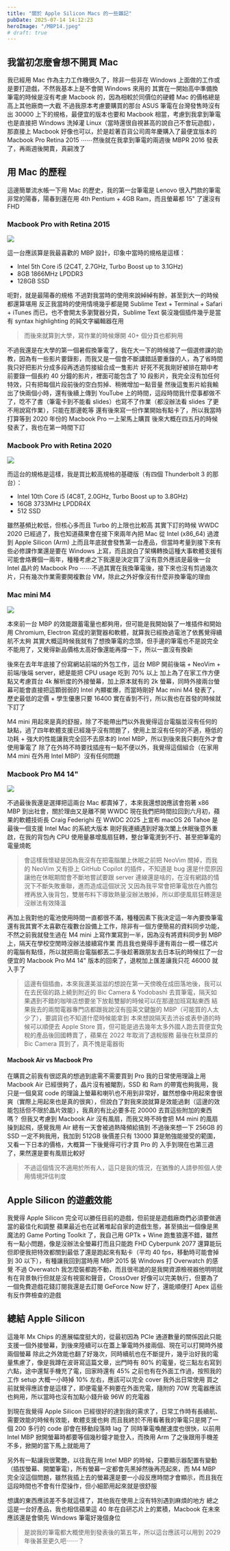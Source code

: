```yaml
---
title: "關於 Apple Silicon Macs 的一些雜記"
pubDate: 2025-07-14 14:12:23
heroImage: "/MBP14.jpeg"
# draft: true
---
```


## 我當初怎麼會想不開買 Mac

我已經用 Mac 作為主力工作機很久了，除非一些非在 Windows 上面做的工作或是要打遊戲，不然我基本上是不會開 Windows 來用的
其實在一開始高中準備換筆電的時候是沒有考慮 Macbook 的，因為相較於同價位的硬體 Mac 的價格總是高上其他廠商一大截
不過我原本考慮要購買的那台 ASUS 筆電在台灣發售時沒有出 30000 上下的規格，最便宜的版本也要和 Macbook 相當，考慮到我拿到筆電也是直接把 Windows 洗掉灌 Linux（當時還很自視甚高的說自己不會玩遊戲），那直接上 Macbook 好像也可以，於是趁著百貨公司周年慶購入了最便宜版本的 Macbook Pro Retina 2015
⋯⋯然後就在我拿到筆電的兩週後 MBPR 2016 發表了，再兩週後開賣，真嗣洩了

## 用 Mac 的歷程

這邊簡單流水帳一下用 Mac 的歷史，我的第一台筆電是 Lenovo 很入門款的筆電
非常的陽春，陽春到還在用 4th Pentium + 4GB Ram，而且螢幕都 15" 了還沒有 FHD

### Macbook Pro with Retina 2015

![](https://www.cnet.com/a/img/resize/45611e3b3ea7392749e63a8935d176a91db76b47/hub/2015/03/13/cb3046d8-0f66-4d84-8a55-b227ae9ae8e6/apple-macbook-pro-13-inch-2015-15.jpg?auto=webp&fit=crop&height=675&width=1200)

這一台應該算是我最喜歡的 MBP 設計，印象中當時的規格是這樣：
  - Intel 5th Core i5 (2C4T, 2.7GHz, Turbo Boost up to 3.1GHz)
  - 8GB 1866MHz LPDDR3
  - 128GB SSD

呃對，就是最陽春的規格
不過對我當時的使用來說綽綽有餘，甚至到大一的時候都還算堪用
反正我當時的使用情境幾乎都是開 Sublime Text + Terminal + Safari + iTunes 而已，也不會開太多瀏覽器分頁，Sublime Text 裝沒幾個插件幾乎是當有 syntax highlighting 的純文字編輯器在用
> 而後來就算到大學，寫作業的時候爆開 40+ 個分頁也都夠用

不過我還是在大學的第一個暑假換筆電了，我在大一下的時候接了一個選修課的助教，因為有一些影片要錄影，而我又是一個會不斷講錯話要重錄的人，為了省時間我只好把影片分成多段再透過剪接組合成一隻影片
好死不死我剛好被排在期中考前要錄一個長約 40 分鐘的影片，裡面可能包含了 10 段影片，我完全沒有加任何特效，只有把每個片段前後的空白剪掉、稍微增加一點音量
然後這隻影片給我輸出了快兩個小時，還有後續上傳到 YouTube 上的時間，這段時間我什麼事都做不了，唸不了書（筆電卡到不能看 slides）也寫不了作業（都沒辦法看 slides 了更不用說寫作業），只能在那邊乾等
還有後來寫一份作業開始有點卡了，所以我當時打算等到 2020 年份的 Macbook Pro 一上架馬上購買
後來大概在四五月的時候發表了，我也在第一時間下訂

### Macbook Pro with Retina 2020

![](https://img.technews.tw/wp-content/uploads/2020/05/04221250/Apple-MacBook-Pro-13-inch.jpg)

而這台的規格是這樣，我是買比較高規格的基礎版（有四個 Thunderbolt 3 的那台）：
  - Intel 10th Core i5 (4C8T, 2.0GHz, Turbo Boost up to 3.8GHz)
  - 16GB 3733MHz LPDDR4X
  - 512 SSD

雖然基頻比較低，但核心多而且 Turbo 的上限也比較高
其實下訂的時候 WWDC 2020 已經過了，我也知道蘋果會在接下來兩年內把 Mac 從 Intel (x86_64) 過渡到 Apple Silicon (Arm) 上而且年底就會發售第一台產品，但當時考量到接下來有些必修課作業還是要在 Windows 上寫，而且說白了架構轉換這種大事軟體支援有可能會烙賽個一兩年，種種考慮之下我還是決定買了沒有意外應該是最後一台 Intel 晶片的 Macbook Pro
⋯⋯不過其實在我換筆電後，接下來也沒有剪過幾次片，只有幾次作業需要開複數台 VM，除此之外好像沒有什麼非換筆電的理由

### Mac mini M4

![](https://store.storeimages.cdn-apple.com/1/as-images.apple.com/is/mac-mini-og-202410?wid=1200&hei=630&fmt=jpeg&qlt=95&.v=1729476438669)

本來前一台 MBP 的效能跟蓄電量也都夠用，但可能是我開始裝了一堆插件和開始用 Chromium, Electron 寫成的瀏覽器和軟體，就算我已經換過電池了依舊覺得續航不太夠
其實大概這時候我就有了想換筆電的念頭，但手邊的筆電也不是說完全不能用了，又覺得新品價格太高好像還能再撐一下，所以一直沒有換新

後來在去年年底接了份寫網站前端的外包工作，這台 MBP 開前後端 + NeoVim + 前端/後端 server，總是能把 CPU usage 吃到 70% 以上
加上為了在家工作方便點又考慮買台 4k 解析度的外接螢幕，加上原本就有的 2k 螢幕，同時外接兩台螢幕可能會直接把這顆弱弱的 Intel 內顯崔爆，而當時剛好 Mac mini M4 發表了，歷史最低的定價 + 學生優惠只要 16400 實在香到不行，所以我也在首發的時候就下訂了

M4 mini 用起來是真的舒服，除了不能帶出門以外我覺得這台電腦並沒有任何的缺點，過了四年軟體支援已經幾乎沒有問題了，使用上並沒有任何的不適，極低的功耗 + 強大的性能讓我完全回不去原本的 Intel MBP，所以到後來我只剩在外才會使用筆電了
除了在外時不時要找插座有一點不便以外，我覺得這個組合（在家用 M4 mini 在外用 Intel MBP）沒有任何問題

### Macbook Pro M4 14"

![](https://www.notebookcheck-cn.com/fileadmin/Notebooks/Apple/MacBook_Pro_14_2023_M3_Max/IMG_1008.JPG)

不過最後我還是選擇把這兩台 Mac 都賣掉了，本來我還想說應該會抱著 x86 MBP 到出社會，關於理由又是離不開 WWDC
現在我們把時間拉回到六月初，蘋果的軟體技術長 Craig Federighi 在 WWDC 2025 上宣布 macOS 26 Tahoe 是最後一個支援 Intel Mac 的系統大版本
剛好我連續遇到好幾次闔上休眠後意外重啟，在我的背包內 CPU 使用量暴增風扇狂轉，整台筆電燙到不行、甚至把筆電的電量燒乾
> 會這樣我懷疑是因為我沒有在把電腦闔上休眠之前把 NeoVim 關掉，而我的 NeoVim 又有掛上 GitHub Copilot 的插件，不知道是 bug 還是什麼原因讓他在休眠期間會不斷地嘗試要跟 server 連線還是啥的，在沒有網路的情況下不斷失敗重聯，進而造成這個狀況
> 又因為我平常會把筆電放在內膽包裡再放入後背包，雙層布料下導致熱量沒辦法散掉，所以即便風扇狂轉還是沒辦法有效降溫

再加上我對他的電池使用時間一直都很不滿，種種因素下我決定這一年內要換筆電
還有我其實不太喜歡在複數台設備上工作，除非有一個方便簡易的資料同步功能，不然之前我就發生過在 M4 mini 上寫作業寫到一半，因為沒有將資料同步到 MBP 上，隔天在學校空閒時沒辦法接續寫作業
而且我也覺得手邊有兩台一模一樣芯片的電腦有點怪，所以就把兩台電腦都丟二手後趁著跟朋友去日本玩的時候扛了一台便宜的 Macbook Pro M4 14" 版本的回來了，退稅加上匯差讓我只花 46000 就入手了
> 這邊有個插曲，本來我還美滋滋的想說在第一天傍晚在成田落地後，我可以在去民宿的路上繞到附近的 Bic Camera & Yodobashi 去買筆電，隔天如果遇到不錯的咖啡店想要坐下放鬆雙腳的時候可以在那邊加班寫點東西
> 結果我去的兩間電器專門店都跟我說沒有囤英文鍵盤的 MBP（可能買的人太少了），要調貨也不知道什麼時候能拿到
> 本來想說隔天去渋谷或表參道的時候可以順便去 Apple Store 買，但可能是過去幾年太多外國人跑去買便宜免稅的產品後回國轉賣了，蘋果在 2022 年取消了退稅服務
> 最後在秋葉原的 Bic Camera 買到了，真不愧是電器街

#### Macbook Air vs Macbook Pro

在購買之前我有很認真的想過到底需不需要買到 Pro
我的日常使用理論上用 Macbook Air 已經很夠了，晶片沒有被閹割，SSD 和 Ram 的帶寬也夠我用，我只是一個臭寫 code 的理論上螢幕和喇叭也不用到非常好，雖然想像中用起來會很爽（實際上用起來也是真的很爽），但說白了對我來說就算是效能過剩（這邊的效能包括但不限於晶片效能），我真的有比必要多花 20000 去買這些附加的東西嗎？
但我又考慮到 Macbook Air 沒有風扇，而我又時不時會把 M4 mini 的風扇操到起飛，感覺我用 Air 總有一天會被過熱降頻給搞到
不過後來想一下 256GB 的 SSD 一定不夠我用，我加到 512GB 後價差只有 13000 算是勉強能接受的範圍，又看一下日本的價格，大概算一下後覺得可行才買 Pro 的
入手到現在也第三週了，果然還是要有風扇比較好
> 不過這個情況不適用於所有人，這只是我的情況，在猶豫的人請參照個人使用情境評估判度

## Apple Silicon 的遊戲效能

我覺得 Apple Silicon 完全可以勝任目前的遊戲，但前提是遊戲廠商們必須要做適當的最佳化和調整
蘋果最近也在試著堆起自家的遊戲生態，甚至搞出一個像是黑魔法的 Game Porting Toolkit 了，我自己用 GPTk + Wine 跑隻狼還不錯，雖然有一點小問題，像是沒辦法全螢幕打而且只能跑 FHD
Cyberpunk 2077 還算能玩但即便我把特效都關到最低了還是跑起來有點卡（平均 40 fps，移動時可能會掉到 30 以下），有種讓我回到當時用 MBP 2015 裝 Windows 打 Overwatch 的感覺
不過 Overwatch 我怎麼裝都跑不動，而且很弔詭的是我開資源檢視器他明明就有在背景執行但就是沒有視窗和聲音，CrossOver 好像可以完美執行，但要為了一個免費遊戲花錢訂閱我還是去訂閱 GeForce Now 好了，還能順便打 Apex 這些有反作弊檢查的遊戲

## 總結 Apple Silicon

這幾年 Mx Chips 的進展幅度挺大的，從最初因為 PCIe 通道數量的關係因此只能支援一個外接螢幕，到後來陸續可以在蓋上筆電時外接兩個、現在可以打開時外接兩個螢幕
除此之外效能也翻了好幾次，同時續航也在不斷提升，幾乎治好我的電量焦慮了，像是我蹲在波哥寫這篇文章，出門時有 80% 的電量，從三點左右寫到六點，途中還幫手機充了電，回家時還有 45%
之前也有在外面工作過，按照我的工作 setup 大概一小時掉 10% 左右，應該可以完全 cover 我外出日常使用
買之前就覺得應該會是這樣了，即便電量不夠要在外面充電，隨附的 70W 充電器應該也夠用，所以當時也沒有加點小錢升級 96W 的充電器

到現在我覺得 Apple Silicon 已經很好的達到我的需求了，日常工作時有長續航、需要效能的時候有效能，軟體支援也夠
而且我終於不用看著我的筆電只是開了一個 200 多行的 code 卻會在移動段落時 lag 了
同時筆電喚醒速度也很快，以前用 Intel MBP 掀開螢幕時都要等個幾秒鐘才能登入，而換用 Arm 了之後跟用手機差不多，掀開的當下馬上就能用了

另外有一點讓我很驚艷，以往我在用 Intel MBP 的時候，只要顯示器配置有變動（插拔螢幕、開闔筆電），所有螢幕一定都會先黑掉然後再亮起來，而 M4 MBP 完全沒這個問題，雖然我插上去的螢幕還是要一小段反應時間才會顯示，而且我在這段時間也不會有什麼操作，但小細節用起來就是很舒服

想講的東西應該差不多就這樣了，其他我在使用上沒有特別遇到麻煩的地方
總之這是一台好產品，我也相信蘋果這 40 年在自研芯片上的累積，Macbook 在未來應該還是會領先 Windows 筆電好幾個身位

> 是說我的筆電都大概使用到發表後的第五年，所以這台應該可以用到 2029 年後甚至更久吧⋯⋯？